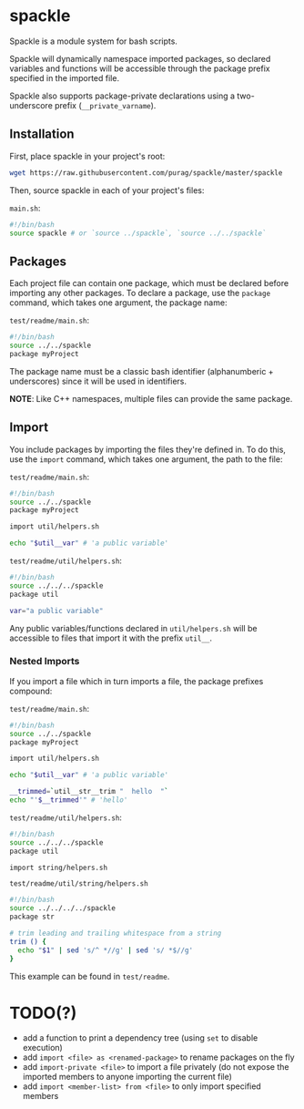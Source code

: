 # spackle
Spackle is a module system for bash scripts.

Spackle will dynamically namespace imported packages, so declared variables and functions will be accessible through the package prefix specified in the imported file.

Spackle also supports package-private declarations using a two-underscore prefix (`__private_varname`).

## Installation
First, place spackle in your project's root:

```bash
wget https://raw.githubusercontent.com/purag/spackle/master/spackle
```

Then, source spackle in each of your project's files:

`main.sh`:

```bash
#!/bin/bash
source spackle # or `source ../spackle`, `source ../../spackle`
```

## Packages
Each project file can contain one package, which must be declared before importing any other packages. To declare a package, use the `package` command, which takes one argument, the package name:

`test/readme/main.sh`:

```bash
#!/bin/bash
source ../../spackle
package myProject
```

The package name must be a classic bash identifier (alphanumberic + underscores) since it will be used in identifiers.

**NOTE**: Like C++ namespaces, multiple files can provide the same package.

## Import
You include packages by importing the files they're defined in. To do this, use the `import` command, which takes one argument, the path to the file:

`test/readme/main.sh`:

```bash
#!/bin/bash
source ../../spackle
package myProject

import util/helpers.sh

echo "$util__var" # 'a public variable'
```

`test/readme/util/helpers.sh`:

```bash
#!/bin/bash
source ../../../spackle
package util

var="a public variable"
```

Any public variables/functions declared in `util/helpers.sh` will be accessible to files that import it with the prefix `util__`.

### Nested Imports
If you import a file which in turn imports a file, the package prefixes compound:

`test/readme/main.sh`:

```bash
#!/bin/bash
source ../../spackle
package myProject

import util/helpers.sh

echo "$util__var" # 'a public variable'

__trimmed=`util__str__trim "  hello  "`
echo "'$__trimmed'" # 'hello'
```

`test/readme/util/helpers.sh`:

```bash
#!/bin/bash
source ../../../spackle
package util

import string/helpers.sh
```

`test/readme/util/string/helpers.sh`

```bash
#!/bin/bash
source ../../../../spackle
package str

# trim leading and trailing whitespace from a string
trim () {
  echo "$1" | sed 's/^ *//g' | sed 's/ *$//g'
}
```

This example can be found in `test/readme`.

# TODO(?)
- add a function to print a dependency tree (using `set` to disable execution)
- add `import <file> as <renamed-package>` to rename packages on the fly
- add `import-private <file>` to import a file privately (do not expose the imported members to anyone importing the current file)
- add `import <member-list> from <file>` to only import specified members
